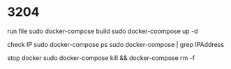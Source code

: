 # 3204


run file
sudo docker-compose build
sudo docker-coompose up -d 


check IP
sudo docker-compose ps 
sudo docker-compose <id container> | grep IPAddress
  
stop docker 
sudo docker-compose kill && docker-compose rm -f 
